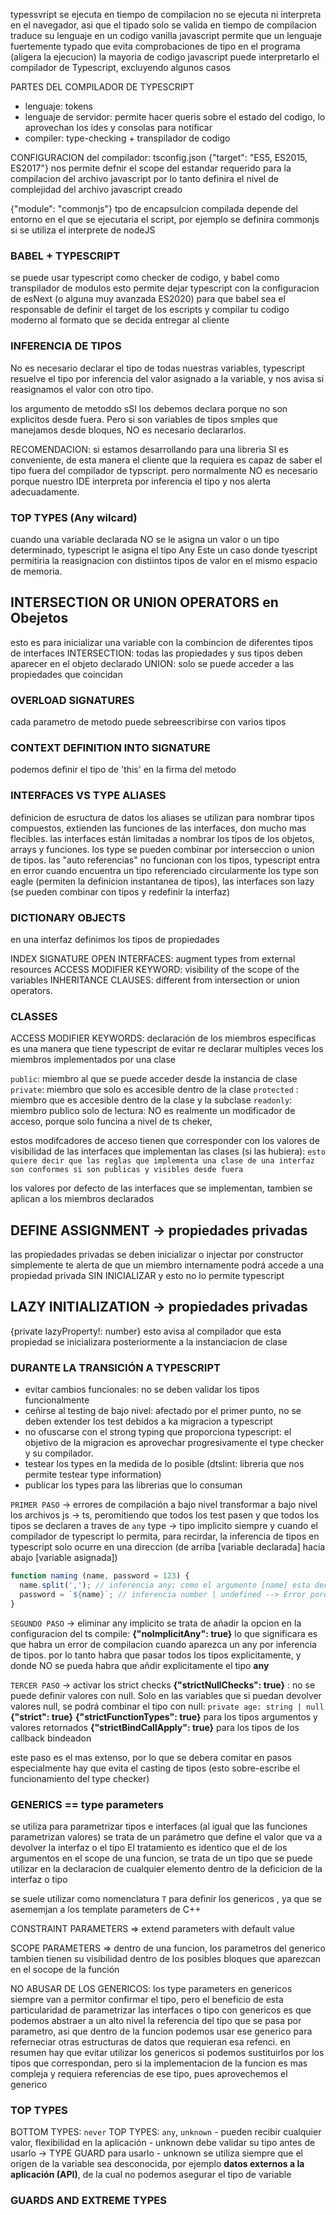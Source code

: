 typessvript se ejecuta en tiempo de compilacion
no se ejecuta ni interpreta en el navegador, asi que el tipado solo se valida en tiempo de compilacion
traduce su lenguaje en un codigo vanilla javascript
permite que un lenguaje fuertemente typado que evita comprobaciones de tipo en el programa (aligera la ejecucion)
la mayoria de codigo javascript puede interpretarlo el compilador de Typescript, excluyendo algunos casos 

PARTES DEL COMPILADOR DE TYPESCRIPT
- lenguaje: tokens
- lenguaje de servidor: permite hacer queris sobre el estado del codigo, lo aprovechan los ides y consolas para notificar
- compiler: type-checking + transpilador de codigo


CONFIGURACION del compilador: tsconfig.json
{"target": "ES5, ES2015, ES2017"}
nos permite defnir el scope del estandar requerido para la compilacion del archivo javascript
por lo tanto definira el nivel de complejidad del archivo javascript creado

{"module": "commonjs"}
tpo de encapsulcion compilada
depende del entorno en el que se ejecutaria el script, por ejemplo se definira commonjs si se utiliza el interprete de nodeJS 


### BABEL + TYPESCRIPT
se puede usar typescript como checker de codigo, y babel como transpilador de modulos
esto permite dejar typescript con la configuracion de esNext (o alguna muy avanzada ES2020) para que babel sea el responsable de definir el target de los escripts y compilar tu codigo moderno al formato que se decida entregar al cliente

### INFERENCIA DE TIPOS
No es necesario declarar el tipo de todas nuestras variables, typescript resuelve el tipo por inferencia del valor asignado a la variable, y nos avisa si reasignamos el valor con otro tipo.

los argumento de metoddo sSI los debemos declara porque no son explicitos desde fuera. Pero si son variables de tipos smples que manejamos desde bloques, NO es necesario declararlos.

RECOMENDACION: si estamos desarrollando para una libreria SI es conveniente, de esta manera el cliente que la requiera es capaz de saber el tipo fuera del compilador de typscript. pero normalmente NO es necesario porque nuestro IDE interpreta por inferencia el tipo y nos alerta adecuadamente.

### TOP TYPES (Any wilcard)
cuando una variable declarada NO se le asigna un valor o un tipo determinado, typescript le asigna el tipo Any
Este un caso donde tyescript permitiria la reasignacion con distiintos tipos de valor en el mismo espacio de memoria.

## INTERSECTION OR UNION OPERATORS en Obejetos
esto es para inicializar una variable con la combincion de diferentes tipos de interfaces
INTERSECTION: todas las propiedades y sus tipos deben aparecer en el objeto declarado
UNION: solo se puede acceder a las propiedades que coincidan

### OVERLOAD SIGNATURES
cada parametro de metodo puede sebreescribirse con varios tipos

### CONTEXT DEFINITION INTO SIGNATURE
podemos definir el tipo de 'this' en la firma del metodo

### INTERFACES VS TYPE ALIASES
definicion de esructura de datos
los aliases se utilizan para nombrar tipos compuestos, extienden las funciones de las interfaces, don mucho mas flecibles.
las interfaces están limitadas a nombrar los tipos de los objetos, arrays y funciones.
los type se pueden combinar por interseccion o union de tipos.
las "auto referencias" no funcionan con los tipos, typescript entra en error cuando encuentra un tipo referenciado circularmente
los type son eagle (permiten la definicion instantanea de tipos), las interfaces son lazy (se pueden combinar con tipos y redefinir la interfaz)

### DICTIONARY OBJECTS
en una interfaz definimos los tipos de propiedades

INDEX SIGNATURE
OPEN INTERFACES: augment types from external resources
ACCESS MODIFIER KEYWORD: visibility of the scope of the variables 
INHERITANCE CLAUSES: different from intersection or union operators.


### CLASSES
ACCESS MODIFIER KEYWORDS: declaración de los miembros especificas
es una manera que tiene typescript de evitar re declarar multiples veces los miembros implementados por una clase

`public`: miembro al que se puede acceder desde la instancia de clase
`private`: miembro que solo es accesible dentro de la clase
`protected` : miembro que es accesible dentro de la clase y la subclase
`readonly`: miembro publico solo de lectura: NO es realmente un modificador de acceso, porque solo funcina a nivel de ts cheker, 

estos modifcadores de acceso tienen que corresponder con los valores de visibilidad de las interfaces que implementan las clases (si las hubiera): `esto quiere decir que las reglas que implementa una clase de una interfaz son conformes si son publicas y visibles desde fuera`

los valores por defecto de las interfaces que se implementan, tambien se aplican a los miembros declarados

## DEFINE ASSIGNMENT -> propiedades privadas
las propiedades privadas se deben inicializar o injectar por constructor
simplemente te alerta de que un miembro internamente podrá accede a una propiedad privada SIN INICIALIZAR y esto no lo permite typescript

## LAZY INITIALIZATION -> propiedades privadas
{private lazyProperty!: number}
esto avisa al compilador que esta propiedad se inicializara posteriormente a la instanciacion de clase


### DURANTE LA TRANSICIÓN A TYPESCRIPT
 
- evitar cambios funcionales: no se deben validar los tipos funcionalmente
- ceñirse al testing de bajo nivel: afectado por el primer punto, no se deben extender los test debidos a ka migracion a typescript
- no ofuscarse con el strong typing que proporciona typescript: el objetivo de la migracion es aprovechar progresivamente el type checker y su compilador.
- testear los types en la medida de lo posible (dtslint: libreria que nos permite testear type information)
- publicar los types para las librerias que lo consuman

`PRIMER PASO` -> errores de compilación a bajo nivel
transformar a bajo nivel los archivos js -> ts, peromitiendo que todos los test pasen y que todos los tipos se declaren a traves de `any` type -> tipo implicito siempre y cuando el compilador de typescript lo permita, para recirdar, la inferencia de tipos en typescript solo ocurre en una direccion (de arriba [variable declarada] hacia abajo [variable asignada])
>
```typescript
function naming (name, password = 123) {
  name.split(','); // inferencia any; como el argumento [name] esta declarado como any, se puede usar como si fuera un array
  password = `${name}`; // inferencia number | undefined --> Error porque no se puede tratar como un string
}
```

`SEGUNDO PASO` -> eliminar any implicito
se trata de añadir la opcion en la configuracion del ts compile: **{"noImplicitAny": true}**
lo que significara es que habra un error de compilacion cuando aparezca un any por inferencia de tipos.
por lo tanto habra que pasar todos los tipos explicitamente, y donde NO se pueda habra que añdir explicitamente el tipo **any**


`TERCER PASO` -> activar los strict checks
**{"strictNullChecks": true}** : no se puede definir valores con null. Solo en las variables que si puedan devolver valores null, se podrá combinar el tipo con null: `private age: string | null`
**{"strict": true}**
**{"strictFunctionTypes": true}** para los tipos argumentos y valores retornados
**{"strictBindCallApply": true}** para los tipos de los callback bindeadon

este paso es el mas extenso, por lo que se debera comitar en pasos
especialmente hay que evita el casting de tipos (esto sobre-escribe el funcionamiento del type checker)


### GENERICS == type parameters
se utiliza para parametrizar tipos e interfaces (al igual que las funciones parametrizan valores)
se trata de un parámetro que define el valor que va a devolver la interfaz o el tipo
El tratamiento es identico que el de los argumentos en el scope de una funcion, se trata de un tipo que se puede utilizar en la declaracion de cualquier elemento dentro de la deficicion de la interfaz o tipo

se suele utilizar como nomenclatura `T` para definir los genericos , ya que se asememjan a los template parameters de C++

CONSTRAINT PARAMETERS => extend parameters with default value

SCOPE PARAMETERS => dentro de una funcion, los parametros del generico tambien tienen su visibilidad dentro de los posibles bloques que aparezcan en el socope de la función

NO ABUSAR DE LOS GENERICOS: los type parameters en genericos siempre van a permitor confirmar el tipo, pero el beneficio de esta particularidad de parametrizar las interfaces o tipo con genericos es que podemos abstraer a un alto nivel la referencia del tipo que se pasa por parametro, asi que dentro de la funcion podemos usar ese generico para referneciar otras estructuras de datos que requieran esa refenci.
en resumen hay que evitar utilizar los genericos si podemos sustituirlos por los tipos que correspondan, pero si la implementacion de la funcion es mas compleja y requiera referencias de ese tipo, pues aprovechemos el generico

### TOP TYPES
BOTTOM TYPES: `never`
TOP TYPES: `any`, `unknown`
    - pueden recibir cualquier valor, flexibilidad en la aplicación
    - unknown debe validar su tipo antes de usarlo -> TYPE GUARD para usarlo
    - unknown se utiliza siempre que el origen de la variable sea desconocida, por ejemplo **datos externos a la aplicación (API)**, de la cual no podemos asegurar el tipo de variable


 
### GUARDS AND EXTREME TYPES

